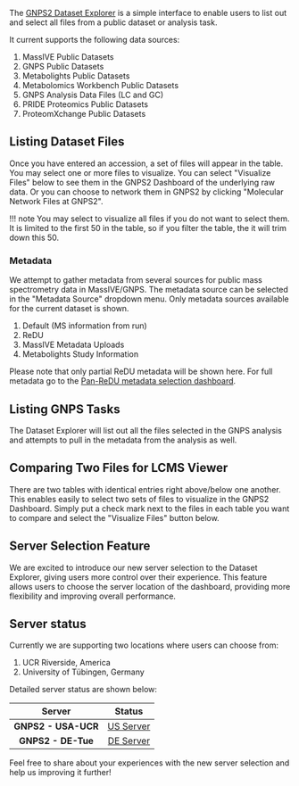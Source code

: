 The [GNPS2 Dataset Explorer](https://explorer.gnps2.org/) is a simple interface to enable users to list out and select all files from a public dataset or analysis task. 

It current supports the following data sources:

1. MassIVE Public Datasets
1. GNPS Public Datasets
1. Metabolights Public Datasets
1. Metabolomics Workbench Public Datasets
1. GNPS Analysis Data Files (LC and GC)
1. PRIDE Proteomics Public Datasets
1. ProteomXchange Public Datasets

## Listing Dataset Files

Once you have entered an accession, a set of files will appear in the table. You may select one or more files to visualize. You can select "Visualize Files" below to see them in the GNPS2 Dashboard of the underlying raw data. Or you can choose to network them in GNPS2 by clicking "Molecular Network Files at GNPS2". 

!!! note
    You may select to visualize all files if you do not want to select them. It is limited to the first 50 in the table, so if you filter the table, the it will trim down this 50. 

### Metadata

We attempt to gather metadata from several sources for public mass spectrometry data in MassIVE/GNPS. The metadata source can be selected in the "Metadata Source" dropdown menu. Only metadata sources available for the current dataset is shown. 

1. Default (MS information from run)
1. ReDU
1. MassIVE Metadata Uploads
1. Metabolights Study Information

Please note that only partial ReDU metadata will be shown here. For full metadata go to the [Pan-ReDU metadata selection dashboard](https://redu.gnps2.org/selection/). 

## Listing GNPS Tasks

The Dataset Explorer will list out all the files selected in the GNPS analysis and attempts to pull in the metadata from the analysis as well. 
## Comparing Two Files for LCMS Viewer

There are two tables with identical entries right above/below one another. This enables easily to select two sets of files to visualize in the GNPS2 Dashboard. Simply put a check mark next to the files in each table you want to compare and select the "Visualize Files" button below. 

## Server Selection Feature 

We are excited to introduce our new server selection to the Dataset Explorer, giving users more control over their experience. This feature allows users to choose the server location of the dashboard, providing more flexibility and improving overall performance.

## Server status 
Currently we are supporting two locations where users can choose from:

1. UCR Riverside, America
1. University of Tübingen, Germany 


Detailed server status are shown below:

| Server              | Status |
|:-------------------:|:---------------------------------------------------------------:|
| **GNPS2 - USA-UCR** | [US Server](https://stats.uptimerobot.com/4P67vuzkr8/793055871) |
| **GNPS2 - DE-Tue**  | [DE Server](https://stats.uptimerobot.com/4P67vuzkr8/796180194) |

Feel free to share about your experiences with the new server selection and help us improving it further!
